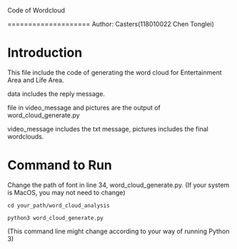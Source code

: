 Code of Wordcloud

====================
Author: Casters(118010022 Chen Tonglei)

# Introduction

This file include the code of generating the word cloud for Entertainment Area and Life Area.

data includes the reply message.

file in video_message and pictures are the output of word_cloud_generate.py

video_message includes the txt message, pictures includes the final wordclouds.

# Command to Run

Change the path of font in line 34, word_cloud_generate.py. (If your system is MacOS, you may not need to change)

`cd your_path/word_cloud_analysis`

`python3 word_cloud_generate.py`

(This command line might change according to your way of running Python 3)




